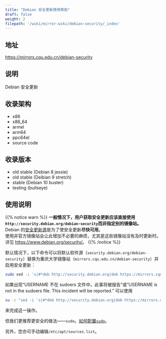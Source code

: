 ```yaml
---
title: "Debian 安全更新使用帮助"
draft: false
weight: 2
filepath: '/wiki/mirror-wiki/debian-security/_index'
---
```


## 地址

https://mirrors.cqu.edu.cn/debian-security

## 说明

Debian 安全更新

## 收录架构

- x86
- x86_64
- armel
- arm64
- ppc64el
- source code

## 收录版本

- old stable (Debian 8 jessie)
- old stable (Deibian 9 stretch)
- stable (Debian 10 buster)
- testing (bullseye)

## 使用说明

{{% notice warn %}}
**一般情况下，用户获取安全更新应该直接使用`http://security.debian.org/debian-security`而非指定别的镜像站。**<br />
Debian 的[安全更新源](security.debian.org)是为了使安全更新**尽快可用**。<br />
使用非官方镜像站会让此增加不必要的麻烦，尤其是这些镜像站没有及时更新时。
详见 <https://www.debian.org/security/>。
{{% /notice %}}

默认情况下，以下命令可以将默认软件源（`security.debian.org/debian-security`）替换为重庆大学镜像站（`mirrors.cqu.edu.cn/debian-security`）并启用安全更新：
```bash
sudo sed -i 's|#*deb http://security.debian.org|deb https://mirrors.cqu.edu.cn|' /etc/apt/sources.list
```

如果出现“USERNAME 不在 sudoers 文件中。此事将被报告”或“USERNAME is not in the sudoers file.  This incident will be reported.”
可以使用

```bash
su -c "sed -i 's|#*deb http://security.debian.org|deb https://mirrors.cqu.edu.cn|' /etc/apt/sources.list"
```

来完成这一操作。

但我们更推荐更安全的做法——`sudo`。[如何配置`sudo`](/wiki/mirror-wiki/debian/sudo)。


另外，您亦可手动编辑`/etc/apt/sources.list`。

